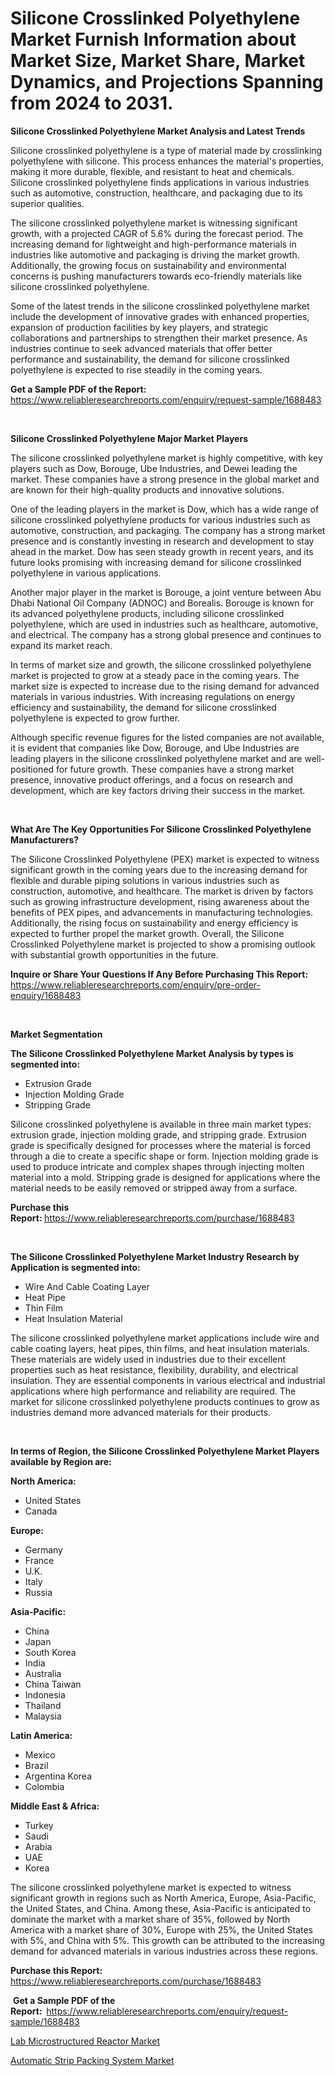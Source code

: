 <p><h1>Silicone Crosslinked Polyethylene Market Furnish Information about Market Size, Market Share, Market Dynamics, and Projections Spanning from 2024 to 2031.</h1></p><p><strong>Silicone Crosslinked Polyethylene Market Analysis and Latest Trends</strong></p>
<p><p>Silicone crosslinked polyethylene is a type of material made by crosslinking polyethylene with silicone. This process enhances the material's properties, making it more durable, flexible, and resistant to heat and chemicals. Silicone crosslinked polyethylene finds applications in various industries such as automotive, construction, healthcare, and packaging due to its superior qualities.</p><p>The silicone crosslinked polyethylene market is witnessing significant growth, with a projected CAGR of 5.6% during the forecast period. The increasing demand for lightweight and high-performance materials in industries like automotive and packaging is driving the market growth. Additionally, the growing focus on sustainability and environmental concerns is pushing manufacturers towards eco-friendly materials like silicone crosslinked polyethylene.</p><p>Some of the latest trends in the silicone crosslinked polyethylene market include the development of innovative grades with enhanced properties, expansion of production facilities by key players, and strategic collaborations and partnerships to strengthen their market presence. As industries continue to seek advanced materials that offer better performance and sustainability, the demand for silicone crosslinked polyethylene is expected to rise steadily in the coming years.</p></p>
<p><strong>Get a Sample PDF of the Report:&nbsp;</strong> <a href="https://www.reliableresearchreports.com/enquiry/request-sample/1688483">https://www.reliableresearchreports.com/enquiry/request-sample/1688483</a></p>
<p>&nbsp;</p>
<p><strong>Silicone Crosslinked Polyethylene Major Market Players</strong></p>
<p><p>The silicone crosslinked polyethylene market is highly competitive, with key players such as Dow, Borouge, Ube Industries, and Dewei leading the market. These companies have a strong presence in the global market and are known for their high-quality products and innovative solutions.</p><p>One of the leading players in the market is Dow, which has a wide range of silicone crosslinked polyethylene products for various industries such as automotive, construction, and packaging. The company has a strong market presence and is constantly investing in research and development to stay ahead in the market. Dow has seen steady growth in recent years, and its future looks promising with increasing demand for silicone crosslinked polyethylene in various applications.</p><p>Another major player in the market is Borouge, a joint venture between Abu Dhabi National Oil Company (ADNOC) and Borealis. Borouge is known for its advanced polyethylene products, including silicone crosslinked polyethylene, which are used in industries such as healthcare, automotive, and electrical. The company has a strong global presence and continues to expand its market reach.</p><p>In terms of market size and growth, the silicone crosslinked polyethylene market is projected to grow at a steady pace in the coming years. The market size is expected to increase due to the rising demand for advanced materials in various industries. With increasing regulations on energy efficiency and sustainability, the demand for silicone crosslinked polyethylene is expected to grow further.</p><p>Although specific revenue figures for the listed companies are not available, it is evident that companies like Dow, Borouge, and Ube Industries are leading players in the silicone crosslinked polyethylene market and are well-positioned for future growth. These companies have a strong market presence, innovative product offerings, and a focus on research and development, which are key factors driving their success in the market.</p></p>
<p>&nbsp;</p>
<p><strong>What Are The Key Opportunities For Silicone Crosslinked Polyethylene Manufacturers?</strong></p>
<p><p>The Silicone Crosslinked Polyethylene (PEX) market is expected to witness significant growth in the coming years due to the increasing demand for flexible and durable piping solutions in various industries such as construction, automotive, and healthcare. The market is driven by factors such as growing infrastructure development, rising awareness about the benefits of PEX pipes, and advancements in manufacturing technologies. Additionally, the rising focus on sustainability and energy efficiency is expected to further propel the market growth. Overall, the Silicone Crosslinked Polyethylene market is projected to show a promising outlook with substantial growth opportunities in the future.</p></p>
<p><strong>Inquire or Share Your Questions If Any Before Purchasing This Report:</strong> <a href="https://www.reliableresearchreports.com/enquiry/pre-order-enquiry/1688483">https://www.reliableresearchreports.com/enquiry/pre-order-enquiry/1688483</a></p>
<p>&nbsp;</p>
<p><strong>Market Segmentation</strong></p>
<p><strong>The Silicone Crosslinked Polyethylene Market Analysis by types is segmented into:</strong></p>
<p><ul><li>Extrusion Grade</li><li>Injection Molding Grade</li><li>Stripping Grade</li></ul></p>
<p><p>Silicone crosslinked polyethylene is available in three main market types: extrusion grade, injection molding grade, and stripping grade. Extrusion grade is specifically designed for processes where the material is forced through a die to create a specific shape or form. Injection molding grade is used to produce intricate and complex shapes through injecting molten material into a mold. Stripping grade is designed for applications where the material needs to be easily removed or stripped away from a surface.</p></p>
<p><strong>Purchase this Report:&nbsp;</strong><a href="https://www.reliableresearchreports.com/purchase/1688483">https://www.reliableresearchreports.com/purchase/1688483</a></p>
<p>&nbsp;</p>
<p><strong>The Silicone Crosslinked Polyethylene Market Industry Research by Application is segmented into:</strong></p>
<p><ul><li>Wire And Cable Coating Layer</li><li>Heat Pipe</li><li>Thin Film</li><li>Heat Insulation Material</li></ul></p>
<p><p>The silicone crosslinked polyethylene market applications include wire and cable coating layers, heat pipes, thin films, and heat insulation materials. These materials are widely used in industries due to their excellent properties such as heat resistance, flexibility, durability, and electrical insulation. They are essential components in various electrical and industrial applications where high performance and reliability are required. The market for silicone crosslinked polyethylene products continues to grow as industries demand more advanced materials for their products.</p></p>
<p>&nbsp;</p>
<p><strong>In terms of Region, the Silicone Crosslinked Polyethylene Market Players available by Region are:</strong></p>
<p>
    <p> <strong> North America: </strong>
        <ul>
            <li>United States</li>
            <li>Canada</li>
        </ul>
        </p> 
    <p> <strong> Europe: </strong>
        <ul>
            <li>Germany</li>
            <li>France</li>
            <li>U.K.</li>
            <li>Italy</li>
            <li>Russia</li>
        </ul>
        </p> 
    <p> <strong> Asia-Pacific: </strong>
        <ul>
            <li>China</li>
            <li>Japan</li>
            <li>South Korea</li>
            <li>India</li>
            <li>Australia</li>
            <li>China Taiwan</li>
            <li>Indonesia</li>
            <li>Thailand</li>
            <li>Malaysia</li>
        </ul>
        </p> 
    <p> <strong> Latin America: </strong>
        <ul>
            <li>Mexico</li>
            <li>Brazil</li>
            <li>Argentina Korea</li>
            <li>Colombia</li>
        </ul>
        </p> 
    <p> <strong> Middle East & Africa: </strong>
        <ul>
            <li>Turkey</li>
            <li>Saudi</li>
            <li>Arabia</li>
            <li>UAE</li>
            <li>Korea</li>
        </ul>
    </p>
    </p>
<p><p>The silicone crosslinked polyethylene market is expected to witness significant growth in regions such as North America, Europe, Asia-Pacific, the United States, and China. Among these, Asia-Pacific is anticipated to dominate the market with a market share of 35%, followed by North America with a market share of 30%, Europe with 25%, the United States with 5%, and China with 5%. This growth can be attributed to the increasing demand for advanced materials in various industries across these regions.</p></p>
<p><strong>Purchase this Report: </strong><a href="https://www.reliableresearchreports.com/purchase/1688483">https://www.reliableresearchreports.com/purchase/1688483</a></p>
<p>&nbsp;<strong>Get a Sample PDF of the Report:&nbsp;&nbsp;</strong><a href="https://www.reliableresearchreports.com/enquiry/request-sample/1688483">https://www.reliableresearchreports.com/enquiry/request-sample/1688483</a></p>
<p><strong></strong></p>
<p><p><a href="https://issuu.com/reportprime-2/docs/lab-microstructured-reactor-market-size-2030.pptx">Lab Microstructured Reactor Market</a></p><p><a href="https://issuu.com/reportprime-2/docs/automatic-strip-packing-system-market-size-2030.pp">Automatic Strip Packing System Market</a></p></p>